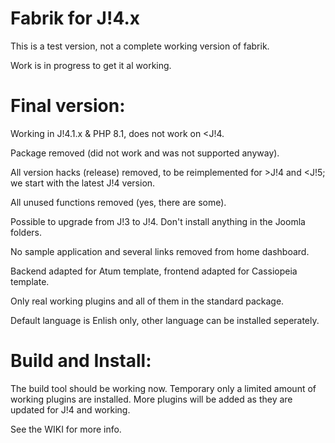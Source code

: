 Fabrik for J!4.x
================

This is a test version, not a complete working version of fabrik.

Work is in progress to get it al working.

Final version:
================

Working in J!4.1.x & PHP 8.1, does not work on <J!4.

Package removed (did not work and was not supported anyway).

All version hacks (release) removed, to be reimplemented for >J!4 and <J!5; we start with the latest J!4 version.

All unused functions removed (yes, there are some).

Possible to upgrade from J!3 to J!4. Don't install anything in the Joomla folders.

No sample application and several links removed from home dashboard.

Backend adapted for Atum template, frontend adapted for Cassiopeia template.

Only real working plugins and all of them in the standard package.

Default language is Enlish only, other language can be installed seperately.

Build and Install:
================

The build tool should be working now.
Temporary only a limited amount of working plugins are installed.
More plugins will be added as they are updated for J!4 and working.

See the WIKI for more info.
